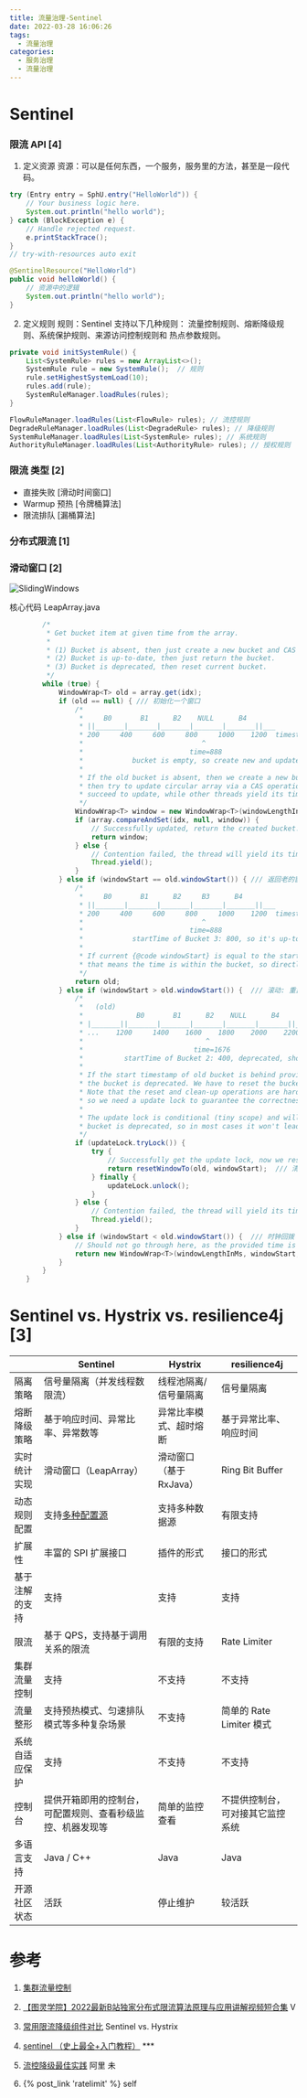 ```yaml
---
title: 流量治理-Sentinel
date: 2022-03-28 16:06:26
tags:
  - 流量治理  
categories: 
  - 服务治理
  - 流量治理  
---
```



<p></p>
<!-- more -->

# Sentinel
### 限流 API [4]
1. 定义资源
   资源：可以是任何东西，一个服务，服务里的方法，甚至是一段代码。
``` Java
try (Entry entry = SphU.entry("HelloWorld")) {
    // Your business logic here.
    System.out.println("hello world");
} catch (BlockException e) {
    // Handle rejected request.
    e.printStackTrace();
}
// try-with-resources auto exit
```
``` Java
@SentinelResource("HelloWorld")
public void helloWorld() {
    // 资源中的逻辑
    System.out.println("hello world");
}
```

2. 定义规则
   规则：Sentinel 支持以下几种规则：
   流量控制规则、熔断降级规则、系统保护规则、来源访问控制规则和 热点参数规则。  
``` Java
private void initSystemRule() {
    List<SystemRule> rules = new ArrayList<>();
    SystemRule rule = new SystemRule();  // 规则
    rule.setHighestSystemLoad(10);
    rules.add(rule);
    SystemRuleManager.loadRules(rules);
}
```
``` Java
FlowRuleManager.loadRules(List<FlowRule> rules); // 流控规则
DegradeRuleManager.loadRules(List<DegradeRule> rules); // 降级规则
SystemRuleManager.loadRules(List<SystemRule> rules); // 系统规则
AuthorityRuleManager.loadRules(List<AuthorityRule> rules); // 授权规则
```

### 限流 类型 [2]
  - 直接失败  [滑动时间窗口]
  - Warmup 预热 [令牌桶算法]
  - 限流排队  [漏桶算法]

### 分布式限流 [1]

### 滑动窗口  [2]
![SlidingWindows](./images/SlidingWindows.png)


核心代码  LeapArray.java 

```  Java
        /*
         * Get bucket item at given time from the array.
         *
         * (1) Bucket is absent, then just create a new bucket and CAS update to circular array.
         * (2) Bucket is up-to-date, then just return the bucket.
         * (3) Bucket is deprecated, then reset current bucket.
         */
        while (true) {
            WindowWrap<T> old = array.get(idx);
            if (old == null) { /// 初始化一个窗口
                /*
                 *     B0       B1      B2    NULL      B4
                 * ||_______|_______|_______|_______|_______||___
                 * 200     400     600     800     1000    1200  timestamp
                 *                             ^
                 *                          time=888
                 *            bucket is empty, so create new and update
                 *
                 * If the old bucket is absent, then we create a new bucket at {@code windowStart},
                 * then try to update circular array via a CAS operation. Only one thread can
                 * succeed to update, while other threads yield its time slice.
                 */
                WindowWrap<T> window = new WindowWrap<T>(windowLengthInMs, windowStart, newEmptyBucket(timeMillis));
                if (array.compareAndSet(idx, null, window)) {
                    // Successfully updated, return the created bucket.
                    return window;
                } else {
                    // Contention failed, the thread will yield its time slice to wait for bucket available.
                    Thread.yield();
                }
            } else if (windowStart == old.windowStart()) { /// 返回老的窗口
                /*
                 *     B0       B1      B2     B3      B4
                 * ||_______|_______|_______|_______|_______||___
                 * 200     400     600     800     1000    1200  timestamp
                 *                             ^
                 *                          time=888
                 *            startTime of Bucket 3: 800, so it's up-to-date
                 *
                 * If current {@code windowStart} is equal to the start timestamp of old bucket,
                 * that means the time is within the bucket, so directly return the bucket.
                 */
                return old;
            } else if (windowStart > old.windowStart()) {  /// 滚动: 重置老的窗口, 增加新的窗口
                /*
                 *   (old)
                 *             B0       B1      B2    NULL      B4
                 * |_______||_______|_______|_______|_______|_______||___
                 * ...    1200     1400    1600    1800    2000    2200  timestamp
                 *                              ^
                 *                           time=1676
                 *          startTime of Bucket 2: 400, deprecated, should be reset
                 *
                 * If the start timestamp of old bucket is behind provided time, that means
                 * the bucket is deprecated. We have to reset the bucket to current {@code windowStart}.
                 * Note that the reset and clean-up operations are hard to be atomic,
                 * so we need a update lock to guarantee the correctness of bucket update.
                 *
                 * The update lock is conditional (tiny scope) and will take effect only when
                 * bucket is deprecated, so in most cases it won't lead to performance loss.
                 */
                if (updateLock.tryLock()) {
                    try {
                        // Successfully get the update lock, now we reset the bucket.
                        return resetWindowTo(old, windowStart);  /// 清零重置old窗口
                    } finally {
                        updateLock.unlock();
                    }
                } else {
                    // Contention failed, the thread will yield its time slice to wait for bucket available.
                    Thread.yield();
                }
            } else if (windowStart < old.windowStart()) {  /// 时钟回拨
                // Should not go through here, as the provided time is already behind.
                return new WindowWrap<T>(windowLengthInMs, windowStart, newEmptyBucket(timeMillis));
            }
        }
    }
```

# Sentinel vs. Hystrix vs. resilience4j [3]

|                | Sentinel                                                     | Hystrix                 | resilience4j                     |
| -------------- | ------------------------------------------------------------ | ----------------------- | -------------------------------- |
| 隔离策略       | 信号量隔离（并发线程数限流）                                 | 线程池隔离/信号量隔离   | 信号量隔离                       |
| 熔断降级策略   | 基于响应时间、异常比率、异常数等                             | 异常比率模式、超时熔断  | 基于异常比率、响应时间           |
| 实时统计实现   | 滑动窗口（LeapArray）                                        | 滑动窗口（基于 RxJava） | Ring Bit Buffer                  |
| 动态规则配置   | 支持[多种配置源](https://github.com/alibaba/Sentinel/wiki/动态规则扩展#datasource-扩展) | 支持多种数据源          | 有限支持                         |
| 扩展性         | 丰富的 SPI 扩展接口                                          | 插件的形式              | 接口的形式                       |
| 基于注解的支持 | 支持                                                         | 支持                    | 支持                             |
| 限流           | 基于 QPS，支持基于调用关系的限流                             | 有限的支持              | Rate Limiter                     |
| 集群流量控制   | 支持                                                         | 不支持                  | 不支持                           |
| 流量整形       | 支持预热模式、匀速排队模式等多种复杂场景                     | 不支持                  | 简单的 Rate Limiter 模式         |
| 系统自适应保护 | 支持                                                         | 不支持                  | 不支持                           |
| 控制台         | 提供开箱即用的控制台，可配置规则、查看秒级监控、机器发现等   | 简单的监控查看          | 不提供控制台，可对接其它监控系统 |
| 多语言支持     | Java / C++                                                   | Java                    | Java                             |
| 开源社区状态   | 活跃                                                         | 停止维护                | 较活跃                           |



# 参考

1.  [集群流量控制](https://sentinelguard.io/zh-cn/docs/cluster-flow-control.html)
2.  [【图灵学院】2022最新B站独家分布式限流算法原理与应用讲解视频短合集](https://www.bilibili.com/video/BV1MP4y1176q?p=11)   V
3. [常用限流降级组件对比](https://github.com/alibaba/Sentinel/wiki/%E5%B8%B8%E7%94%A8%E9%99%90%E6%B5%81%E9%99%8D%E7%BA%A7%E7%BB%84%E4%BB%B6%E5%AF%B9%E6%AF%94) Sentinel vs. Hystrix
4.  [sentinel （史上最全+入门教程）](https://www.cnblogs.com/crazymakercircle/p/14285001.html) ***      


99. [流控降级最佳实践](https://github.com/www6v/StabilityGuide/blob/master/docs/prevention/resilience/%E6%B5%81%E6%8E%A7%E9%99%8D%E7%BA%A7%E6%9C%80%E4%BD%B3%E5%AE%9E%E8%B7%B5.md)  阿里 未
100. {% post_link 'ratelimit' %}  self
